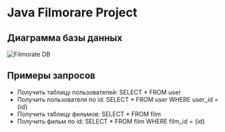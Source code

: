 # Java Filmorare Project

## Диаграмма базы данных
![Filmorate DB](https://user-images.githubusercontent.com/81358883/226443175-72b00231-d4e5-4dac-99f5-4611f8291017.png)

## Примеры запросов
- Получить таблицу пользователей: SELECT * FROM user
- Получить пользователя по id: SELECT * FROM user WHERE user_id = {id}
- Получить таблицу фильмов: SELECT * FROM film
- Получить фильм по id: SELECT * FROM film WHERE film_id = {id}
